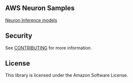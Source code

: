 ## AWS Neuron Samples

[Neuron Inference models](NEURON_MODELS.md)

## Security

See [CONTRIBUTING](CONTRIBUTING.md#security-issue-notifications) for more information.

## License

This library is licensed under the Amazon Software License.

